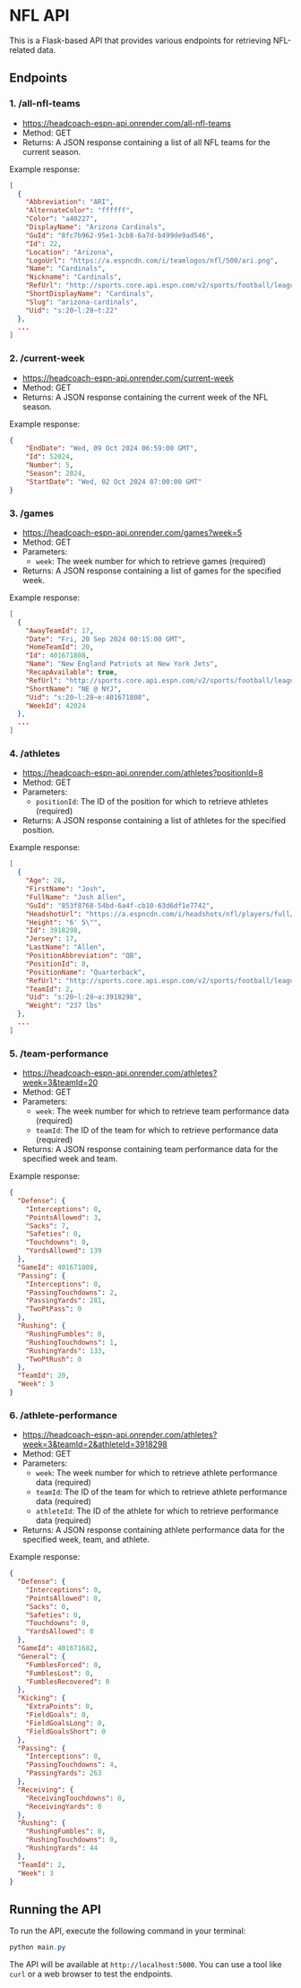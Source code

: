 # NFL API

This is a Flask-based API that provides various endpoints for retrieving NFL-related data.

## Endpoints

### 1. /all-nfl-teams

* https://headcoach-espn-api.onrender.com/all-nfl-teams
* Method: GET
* Returns: A JSON response containing a list of all NFL teams for the current season.

Example response:

```json
[
  {
    "Abbreviation": "ARI",
    "AlternateColor": "ffffff",
    "Color": "a40227",
    "DisplayName": "Arizona Cardinals",
    "GuId": "8fc7b962-95e1-3cb8-6a7d-b499de9ad546",
    "Id": 22,
    "Location": "Arizona",
    "LogoUrl": "https://a.espncdn.com/i/teamlogos/nfl/500/ari.png",
    "Name": "Cardinals",
    "Nickname": "Cardinals",
    "RefUrl": "http://sports.core.api.espn.com/v2/sports/football/leagues/nfl/seasons/2024/teams/22?lang=en&region=us",
    "ShortDisplayName": "Cardinals",
    "Slug": "arizona-cardinals",
    "Uid": "s:20~l:28~t:22"
  },
  ...
]
```

### 2. /current-week

* https://headcoach-espn-api.onrender.com/current-week
* Method: GET
* Returns: A JSON response containing the current week of the NFL season.

Example response:

```json
{
    "EndDate": "Wed, 09 Oct 2024 06:59:00 GMT",
    "Id": 52024,
    "Number": 5,
    "Season": 2024,
    "StartDate": "Wed, 02 Oct 2024 07:00:00 GMT"
}
```

### 3. /games

* https://headcoach-espn-api.onrender.com/games?week=5
* Method: GET
* Parameters:
    * `week`: The week number for which to retrieve games (required)
* Returns: A JSON response containing a list of games for the specified week.

Example response:

```json
[
  {
    "AwayTeamId": 17,
    "Date": "Fri, 20 Sep 2024 00:15:00 GMT",
    "HomeTeamId": 20,
    "Id": 401671808,
    "Name": "New England Patriots at New York Jets",
    "RecapAvailable": true,
    "RefUrl": "http://sports.core.api.espn.com/v2/sports/football/leagues/nfl/events/401671808?lang=en&region=us",
    "ShortName": "NE @ NYJ",
    "Uid": "s:20~l:28~e:401671808",
    "WeekId": 42024
  },
  ...
]
```

### 4. /athletes

* https://headcoach-espn-api.onrender.com/athletes?positionId=8
* Method: GET
* Parameters:
    * `positionId`: The ID of the position for which to retrieve athletes (required)
* Returns: A JSON response containing a list of athletes for the specified position.

Example response:

```json
[
  {
    "Age": 28,
    "FirstName": "Josh",
    "FullName": "Josh Allen",
    "GuId": "853f8768-54bd-6a4f-cb10-63d6df1e7742",
    "HeadshotUrl": "https://a.espncdn.com/i/headshots/nfl/players/full/3918298.png",
    "Height": "6' 5\"",
    "Id": 3918298,
    "Jersey": 17,
    "LastName": "Allen",
    "PositionAbbreviation": "QB",
    "PositionId": 8,
    "PositionName": "Quarterback",
    "RefUrl": "http://sports.core.api.espn.com/v2/sports/football/leagues/nfl/seasons/2024/athletes/3918298?lang=en&region=us",
    "TeamId": 2,
    "Uid": "s:20~l:28~a:3918298",
    "Weight": "237 lbs"
  },
  ...
]
```

### 5. /team-performance

* https://headcoach-espn-api.onrender.com/athletes?week=3&teamId=20
* Method: GET
* Parameters:
    * `week`: The week number for which to retrieve team performance data (required)
    * `teamId`: The ID of the team for which to retrieve performance data (required)
* Returns: A JSON response containing team performance data for the specified week and team.

Example response:

```json
{
  "Defense": {
    "Interceptions": 0,
    "PointsAllowed": 3,
    "Sacks": 7,
    "Safeties": 0,
    "Touchdowns": 0,
    "YardsAllowed": 139
  },
  "GameId": 401671808,
  "Passing": {
    "Interceptions": 0,
    "PassingTouchdowns": 2,
    "PassingYards": 281,
    "TwoPtPass": 0
  },
  "Rushing": {
    "RushingFumbles": 0,
    "RushingTouchdowns": 1,
    "RushingYards": 133,
    "TwoPtRush": 0
  },
  "TeamId": 20,
  "Week": 3
}
```

### 6. /athlete-performance

* https://headcoach-espn-api.onrender.com/athletes?week=3&teamId=2&athleteId=3918298
* Method: GET
* Parameters:
    * `week`: The week number for which to retrieve athlete performance data (required)
    * `teamId`: The ID of the team for which to retrieve athlete performance data (required)
    * `athleteId`: The ID of the athlete for which to retrieve performance data (required)
* Returns: A JSON response containing athlete performance data for the specified week, team, and athlete.

Example response:

```json
{
  "Defense": {
    "Interceptions": 0,
    "PointsAllowed": 0,
    "Sacks": 0,
    "Safeties": 0,
    "Touchdowns": 0,
    "YardsAllowed": 0
  },
  "GameId": 401671682,
  "General": {
    "FumblesForced": 0,
    "FumblesLost": 0,
    "FumblesRecovered": 0
  },
  "Kicking": {
    "ExtraPoints": 0,
    "FieldGoals": 0,
    "FieldGoalsLong": 0,
    "FieldGoalsShort": 0
  },
  "Passing": {
    "Interceptions": 0,
    "PassingTouchdowns": 4,
    "PassingYards": 263
  },
  "Receiving": {
    "ReceivingTouchdowns": 0,
    "ReceivingYards": 0
  },
  "Rushing": {
    "RushingFumbles": 0,
    "RushingTouchdowns": 0,
    "RushingYards": 44
  },
  "TeamId": 2,
  "Week": 3
}
```

## Running the API

To run the API, execute the following command in your terminal:

```powershell
python main.py
```

The API will be available at `http://localhost:5000`. You can use a tool like `curl` or a web browser to test the
endpoints.
